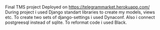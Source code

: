 Final TMS project
Deployed on https://telegrammarket.herokuapp.com/
During project i used Django standart libraries to create my models, views etc.
To create two sets of django-settings i used Dynaconf. Also i connect postgreesql instead of sqlite.
To reformat code i used Black.
